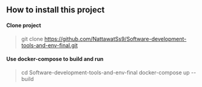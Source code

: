 ## How to install this project

#### Clone project

> git clone https://github.com/NattawatSs9/Software-development-tools-and-env-final.git

#### Use docker-compose to build and run

> cd Software-development-tools-and-env-final
> docker-compose up --build
